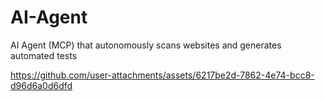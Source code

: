 # AI-Agent
AI Agent (MCP) that autonomously scans websites and generates automated tests



https://github.com/user-attachments/assets/6217be2d-7862-4e74-bcc8-d96d6a0d6dfd


